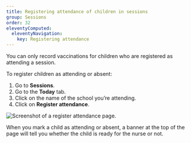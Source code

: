 ```yaml
---
title: Registering attendance of children in sessions
group: Sessions
order: 32
eleventyComputed:
  eleventyNavigation:
    key: Registering attendance
---
```


You can only record vaccinations for children who are registered as attending a session.

To register children as attending or absent:

1. Go to **Sessions**.
2. Go to the **Today** tab.
3. Click on the name of the school you’re attending.
4. Click on **Register attendance**.

![Screenshot of a register attendance page.](/assets/images/session-attendance.png 'You must register attendance before you can record vaccinations.')

When you mark a child as attending or absent, a banner at the top of the page will tell you whether the child is ready for the nurse or not.
